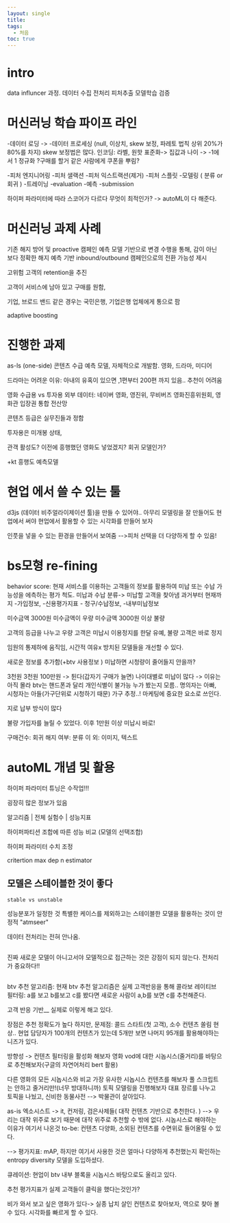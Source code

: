```yaml
---
layout: single
title: 
tags:
  - 처음
toc: true
---
```

# intro
data influncer 과정.
데이터 수집
전처리
피처추출
모델학습
검증



# 머신러닝 학습 파이프 라인
-데이터 로딩 -> 
-데이터 프로세싱 (null, 이상치, skew 보정, 파레토 법칙 상위 20%가 80%를 차지)
skew 보정법은 많다.
인코딩: 라벨, 원핫
표준화-> 집값과 나이 -> -1에서 1
정규화
	?구매를 할거 같은 사람에게 쿠폰을 뿌림?

-피처 엔지니어링
-피처 샐랙션 
-피처 익스트랙션(제거)
-피처 스플릿
-모델링 ( 분류 or 회귀 )
-트레이닝
-evaluation
-예측
-submission


하이퍼 파라미터에 따라 스코어가 다르다
무엇이 최적인가? -> autoML이 다 해준다.

# 머신러닝 과제 사례
기존 해지 방어 및 proactive 캠페인 예측 모델 기반으로 변경 수행을 통해, 감이 아닌 보다 정확한 해지 예측 기반 inbound/outbound 캠페인으로의 전환 가능성 제시

고위험 고객의 retention을 추진

고객이 서비스에 남아 있고 구매를 원함, 

기업, 브로드 밴드 같은 경우는 국민은행, 기업은행 업체에게 통으로 팜

adaptive boosting

# 진행한 과제
as-ls (one-side)
콘텐츠 수급 예측 모델, 자체적으로 개발함.
영화, 드라마, 미디어

드라마는 어려운 이유: 아내의 유혹이 있으면 ,1편부터 200편 까지 있음.. 추천이 어려움

영화 수급용 vs 투자용
외부 데이터: 네이버 영화, 영진위, 무비버즈
영화진흥위원회, 영화관 입장권 통합 전산망

콘텐츠 등급은 실무진들과 정함

투자용은 미개봉 상태, 

관객 활성도? 이전에 흥행했던 영화도 넣었겠지? 회귀 모델인가?



+kt 흥행도 예측모델

# 현업 에서 쓸 수 있는 툴
d3js (데이터 비주얼라이제이션 툴)을 만들 수 있어야.. 아무리 모델링을 잘 만들어도 현업에서 써야 
현업에서 활용할 수 있는 시각화를 만들어 보자

인풋을 넣을 수 있는 환경을 만들어서 보여줌
-->피처 선택을 더 다양하게 할 수 있음!

# bs모형 re-fining
behavior score: 현재 서비스를 이용하는 고객들의 정보를 활용하여 미납 또는 수납 가능성을 에측하는 평가 척도. 
미납과 수납 분류-> 미납할 고객을 찾아냄
과거부터 현재까지 -가입정보, -신용평가지표 - 청구/수납정보, -내부미납정보

미수금액 3000원 미수금액이 우량
미수금액 3000원 이상 불량 

고객의 등급을 나누고 우량 고객은 미납시 이용정지를 한달 유예, 불량 고객은 바로 정지

임원의 통제하에 움직임, 시간적 여유x 방치된 모델들을 개선할 수 있다.

새로운 정보를 추가함(+btv 사용정보 ) 미납하면 시청량이 줄어들지 안을까?

3천원 3천원 100만원 -> 튄다(갑자기 구매가 늘면)
나이대별로 미납이 많다 -> 이유는 아직 몰라
btv는 핸드폰과 달리 개인식별이 불가능 누가 봤는지 모름.. 명의자는 아빠, 시청자는 아들(가구단위로 시청하기 때문) 가구 추정..! 마케팅에 중요한 요소로 쓰인다. 

지로 납부 방식이 많다

불량 가입자를 늘릴 수 있었다. 이후 1만원 이상 미납시 바로!






구매건수: 회귀
해지 여부: 분류
이 외: 이미지, 텍스트


# autoML 개념 및 활용

하이퍼 파라미터 튜닝은 수작업!!!

굉장히 많은 정보가 있음

알고리즘 | 전체 실험수 | 성능지표

하이퍼파티션 조합에 따른 성능 비교
(모델의 선택조합)

하이퍼 파라미터
수치 조정

critertion 
max dep
n estimator

## 모델은 스테이블한 것이 좋다
	stable vs unstable
성능분포가 일정한 것
특별한 케이스를 제외하고는 스테이블한 모델을 활용하는 것이 안정적
"atmseer"

데이터 전처리는 전혀 안나옴.
```
```
진짜 새로운 모델이 아니고서야 
모델적으로 접근하는 것은 강점이 되지 않는다.
전처리가 중요하다!!
```
```
btv 추천 알고리즘: 현재 btv 추천 알고리즘은 실제 고객반응을 통해 
콜라보 레이티브 필터링: a를 보고 b를보고 c를 봤다면 새로운 사람이 a,b를 보면 c를 추천해준다.

고객 반응 기반__ 실제로 이렇게 해고 있다.

장점은 추천 정확도가 높다 하지만,
문제점: 콜드 스타트(첫 고객), 소수 컨텐츠 쏠림 현상..
현업 담당자가 100개의 컨텐츠가 있는데 5개만 보면 나머지 95개를 활용해야하는 니즈가 있다.

방향성 -> 컨텐츠 필터링을 활성화 해보자
영화 vod에 대한 시놉시스(줄거리)를 바탕으로 추천해보자(구글의 자연어처리 bert 활용)

다른 영화의 모든 시놉시스와 비교
가장 유사한 시놉시스 컨텐츠를 해보자
풀 스크립트는 안하고 줄거리만!(너무 방대하니까)
토픽 모델링을 진행해보자
대표 장르를 나누고 토픽을 나눴고, 
신비한 동물사전 --> 박물관이 살아있다.

as-is 엑소시스트 -> it, 컨저링, 검은사제들( 대작 컨텐츠 기반으로 추천한다. )
--> 우리는 대작 위주로 보기 때문에 대작 위주로 추천할 수 밖에 없다. 시놉시스로 해야하는 이유가 여기서 나온것
to-be: 컨텐츠 다양화, 소외된 컨텐츠를 수면위로 들어올릴 수 있다.

--> 평가지표: mAP, 하지만 여기서 사용한 것은 얼마나 다양하게 추천했는지 확인하는 entropy diversity 모델을 도입하셨다.

큐레이션: 현업이 btv 내부 블록을 시놉시스 바탕으로도 올리고 있다.

추천 평가지표가 실제 고객들이 클릭을 했다는것인가? 

비가 와서 보고 싶은 영화가 있다-> 실종 납치 살인 컨텐츠로 찾아보자, 역으로 찾아 볼 수 있다. 시각화를 빠르게 할 수 있다.
















